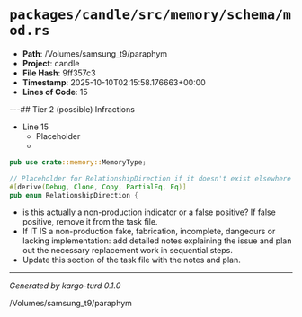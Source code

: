 # `packages/candle/src/memory/schema/mod.rs`

- **Path**: /Volumes/samsung_t9/paraphym
- **Project**: candle
- **File Hash**: 9ff357c3  
- **Timestamp**: 2025-10-10T02:15:58.176663+00:00  
- **Lines of Code**: 15

---## Tier 2 (possible) Infractions 


- Line 15
  - Placeholder
  - 

```rust
pub use crate::memory::MemoryType;

// Placeholder for RelationshipDirection if it doesn't exist elsewhere
#[derive(Debug, Clone, Copy, PartialEq, Eq)]
pub enum RelationshipDirection {
```

- is this actually a non-production indicator or a false positive? If false positive, remove it from the task file.
- If IT IS a non-production fake, fabrication, incomplete, dangeours or lacking implementation: add detailed notes explaining the issue and plan out the necessary replacement work in sequential steps. 
- Update this section of the task file with the notes and plan.

---

*Generated by kargo-turd 0.1.0*

/Volumes/samsung_t9/paraphym